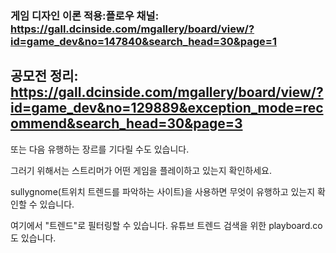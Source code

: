 ### 게임 디자인 이론 적용:플로우 채널: https://gall.dcinside.com/mgallery/board/view/?id=game_dev&no=147840&search_head=30&page=1

## 공모전 정리: https://gall.dcinside.com/mgallery/board/view/?id=game_dev&no=129889&exception_mode=recommend&search_head=30&page=3
또는 다음 유행하는 장르를 기다릴 수도 있습니다.

그러기 위해서는 스트리머가 어떤 게임을 플레이하고 있는지 확인하세요.

sullygnome(트위치 트렌드를 파악하는 사이트)을 사용하면 무엇이 유행하고 있는지 확인할 수 있습니다.

여기에서 "트렌드"로 필터링할 수 있습니다. 유튜브 트렌드 검색을 위한 playboard.co도 있습니다.